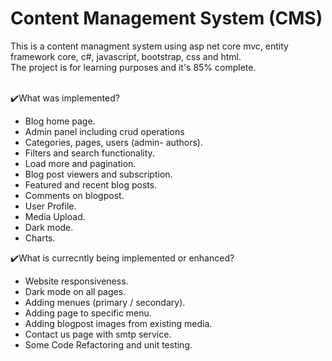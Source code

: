 # Content Management System (CMS)

This is a content managment system using asp net core mvc, entity framework core, c#,  javascript, bootstrap, css and html.</br>
The project is for learning purposes and it's 85% complete.</br></br>

✔️What was implemented?</br>
- Blog home page.</br>
- Admin panel including crud operations</br>
- Categories, pages, users (admin- authors).</br>
- Filters and search functionality.</br>
- Load more and pagination.</br>
- Blog post viewers and subscription.</br>
- Featured and recent blog posts.</br>
- Comments on blogpost.</br>
- User Profile.</br>
- Media Upload.</br>
- Dark mode.</br>
- Charts.<br>

✔️What is currecntly being implemented or enhanced?</br>
- Website responsiveness.</br>
- Dark mode on all pages.</br>
- Adding menues (primary / secondary).</br>
- Adding page to specific menu.</br>
- Adding blogpost images from existing media.</br>
- Contact us page with smtp service.</br>
- Some Code Refactoring and unit testing.</br></br>



